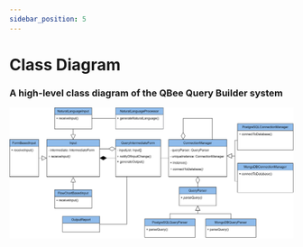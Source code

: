 ```yaml
---
sidebar_position: 5
---
```


# Class Diagram

### A high-level class diagram of the QBee Query Builder system

![QBee Class Diagram](./../../../../static/img/QBEEClassDiagram.svg)